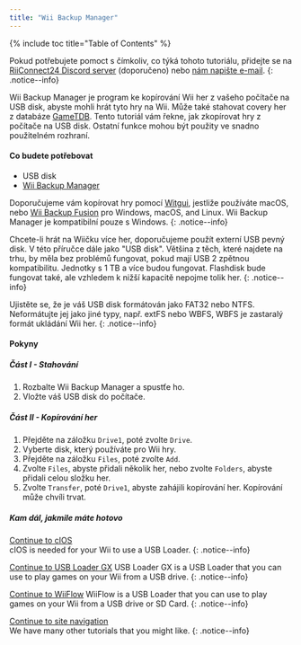```yaml
---
title: "Wii Backup Manager"
---
```


{% include toc title="Table of Contents" %}

Pokud potřebujete pomoct s čímkoliv, co týká tohoto tutoriálu, přidejte se na [RiiConnect24 Discord server](https://discord.gg/rc24) (doporučeno) nebo [nám napište e-mail](mailto:support@riiconnect24.net).
{: .notice--info}

Wii Backup Manager je program ke kopírování Wii her z vašeho počítače na USB disk, abyste mohli hrát tyto hry na Wii. Může také stahovat covery her z databáze [GameTDB](https://gametdb.com/). Tento tutoriál vám řekne, jak zkopírovat hry z počítače na USB disk. Ostatní funkce mohou být použity ve snadno použitelném rozhraní.
#### Co budete potřebovat

* USB disk
* [Wii Backup Manager](https://static.wiidatabase.de/Wii-Backup-Manager.zip)


Doporučujeme vám kopírovat hry pomocí [Witgui](https://desairem.com/wordpress/category/witgui-download/), jestliže používáte macOS, nebo [Wii Backup Fusion](https://github.com/larsenv/Wii-Backup-Fusion) pro Windows, macOS, and Linux. Wii Backup Manager je kompatibilní pouze s Windows.
{: .notice--info}

Chcete-li hrát na Wiičku více her, doporučujeme použít externí USB pevný disk. V této příručce dále jako "USB disk". Většina z těch, které najdete na trhu, by měla bez problémů fungovat, pokud mají USB 2 zpětnou kompatibilitu. Jednotky s 1 TB a více budou fungovat. Flashdisk bude fungovat také, ale vzhledem k nižší kapacitě nepojme tolik her.
{: .notice--info}

Ujistěte se, že je váš USB disk formátován jako FAT32 nebo NTFS. Neformátujte jej jako jiné typy, např. extFS nebo WBFS, WBFS je zastaralý formát ukládání Wii her.
{: .notice--info}

#### Pokyny

##### Část I - Stahování

1. Rozbalte Wii Backup Manager a spustťe ho.
2. Vložte váš USB disk do počítače.

##### Část II - Kopírování her

1. Přejděte na záložku `Drive1`, poté zvolte `Drive`.
2. Vyberte disk, který používáte pro Wii hry.
3. Přejděte na záložku `Files`, poté zvolte `Add`.
4. Zvolte `Files`, abyste přidali několik her, nebo zvolte `Folders`, abyste přidali celou složku her.
5. Zvolte `Transfer`, poté `Drive1`, abyste zahájili kopírování her. Kopírování může chvíli trvat.

##### Kam dál, jakmile máte hotovo

[Continue to cIOS](cios)<br> cIOS is needed for your Wii to use a USB Loader.
{: .notice--info}

[Continue to USB Loader GX](usbloadergx) USB Loader GX is a USB Loader that you can use to play games on your Wii from a USB drive.
{: .notice--info}

[Continue to WiiFlow](wiiflow) WiiFlow is a USB Loader that you can use to play games on your Wii from a USB drive or SD Card.
{: .notice--info}

[Continue to site navigation](site-navigation)<br> We have many other tutorials that you might like.
{: .notice--info}
